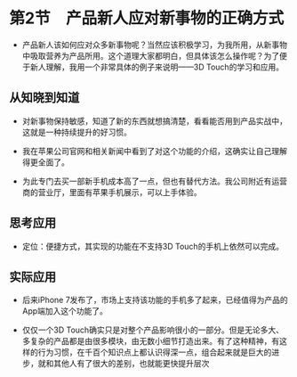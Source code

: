 # 第2节　产品新人应对新事物的正确方式

* 产品新人该如何应对众多新事物呢？当然应该积极学习，为我所用，从新事物中吸取营养为产品所用。这个道理大家都明白，但具体该怎么操作呢？为了便于新人理解，我用一个非常具体的例子来说明——3D Touch的学习和应用。

## 从知晓到知道

* 对新事物保持敏感，知道了新的东西就想搞清楚，看看能否用到产品实战中，这就是一种持续提升的好习惯。
* 我在苹果公司官网和相关新闻中看到了对这个功能的介绍，这确实让自己理解得更全面了。

* 为此专门去买一部新手机成本高了一点，但也有替代方法。我公司附近有运营商的营业厅，里面有苹果手机展示，可以上手体验。

## 思考应用

* 定位：便捷方式，其实现的功能在不支持3D Touch的手机上依然可以完成。

## 实际应用
* 后来iPhone 7发布了，市场上支持该功能的手机多了起来，已经值得为产品的App端加入这个功能了。

* 仅仅一个3D Touch确实只是对整个产品影响很小的一部分。但是无论多大、多复杂的产品都是由很多模块，由无数小细节打造出来。有了这种精神，有这样的行为习惯，在千百个知识点上都认识得深一点，组合起来就是巨大的进步，就和其他人有了很大的差别，也就能更快提升层次